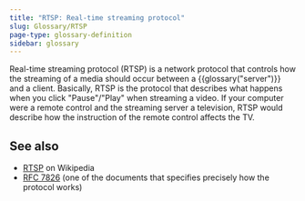 ```yaml
---
title: "RTSP: Real-time streaming protocol"
slug: Glossary/RTSP
page-type: glossary-definition
sidebar: glossary
---
```


Real-time streaming protocol (RTSP) is a network protocol that controls how the streaming of a media should occur between a {{glossary("server")}} and a client. Basically, RTSP is the protocol that describes what happens when you click "Pause"/"Play" when streaming a video. If your computer were a remote control and the streaming server a television, RTSP would describe how the instruction of the remote control affects the TV.

## See also

- [RTSP](https://en.wikipedia.org/wiki/Real_Time_Streaming_Protocol) on Wikipedia
- [RFC 7826](https://datatracker.ietf.org/doc/html/rfc7826) (one of the documents that specifies precisely how the protocol works)
